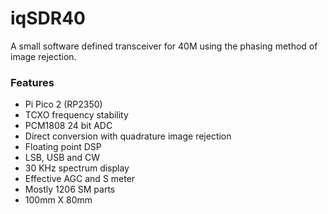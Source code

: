 # iqSDR40
A small software defined transceiver for 40M using the phasing method of image rejection.

### Features
* Pi Pico 2 (RP2350)
* TCXO frequency stability
* PCM1808 24 bit ADC
* Direct conversion with quadrature image rejection
* Floating point DSP
* LSB, USB and CW
* 30 KHz spectrum display
* Effective AGC and S meter
* Mostly 1206 SM parts
* 100mm X 80mm
